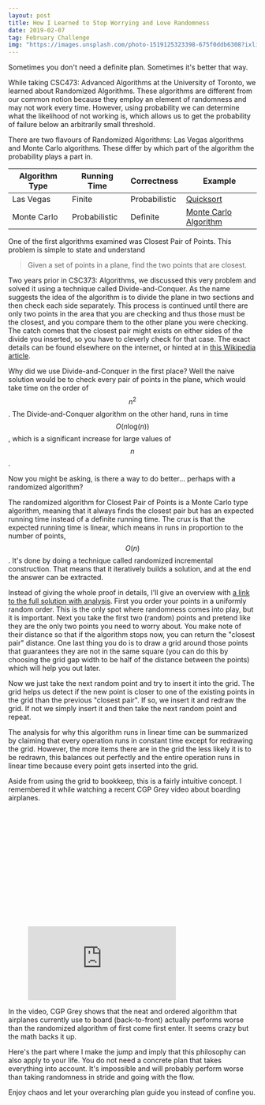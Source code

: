```yaml
---
layout: post
title: How I Learned to Stop Worrying and Love Randomness
date: 2019-02-07
tag: February Challenge
img: "https://images.unsplash.com/photo-1519125323398-675f0ddb6308?ixlib=rb-1.2.1&q=80&fm=jpg&crop=entropy&cs=tinysrgb&w=1080&fit=max&ixid=eyJhcHBfaWQiOjExNzczfQ"
---
```


Sometimes you don't need a definite plan. Sometimes it's better that way.

While taking CSC473: Advanced Algorithms at the University of Toronto, we learned about Randomized Algorithms. These algorithms are different from our common notion because they employ an element of randomness and may not work every time. However, using probability we can determine what the likelihood of not working is, which allows us to get the probability of failure below an arbitrarily small threshold.

There are two flavours of Randomized Algorithms: Las Vegas algorithms and Monte Carlo algorithms. These differ by which part of the algorithm the probability plays a part in.

| Algorithm Type | Running Time  | Correctness   | Example                                                                      |
| -------------- | ------------- | ------------- | ---------------------------------------------------------------------------- |
| Las Vegas      | Finite        | Probabilistic | [Quicksort](https://en.wikipedia.org/wiki/Quicksort)                         |
| Monte Carlo    | Probabilistic | Definite      | [Monte Carlo Algorithm](https://en.wikipedia.org/wiki/Monte_Carlo_algorithm) |

One of the first algorithms examined was Closest Pair of Points. This problem is simple to state and understand

> Given a set of points in a plane, find the two points that are closest.

Two years prior in CSC373: Algorithms, we discussed this very problem and solved it using a technique called Divide-and-Conquer. As the name suggests the idea of the algorithm is to divide the plane in two sections and then check each side separately. This process is continued until there are only two points in the area that you are checking and thus those must be the closest, and you compare them to the other plane you were checking. The catch comes that the closest pair might exists on either sides of the divide you inserted, so you have to cleverly check for that case. The exact details can be found elsewhere on the internet, or hinted at in [this Wikipedia article](https://en.wikipedia.org/wiki/Closest_pair_of_points_problem).

Why did we use Divide-and-Conquer in the first place? Well the naive solution would be to check every pair of points in the plane, which would take time on the order of $$n^2$$. The Divide-and-Conquer algorithm on the other hand, runs in time $$O(n\text{log}(n))$$, which is a significant increase for large values of $$n$$.

Now you might be asking, is there a way to do better... perhaps with a randomized algorithm?

The randomized algorithm for Closest Pair of Points is a Monte Carlo type algorithm, meaning that it always finds the closest pair but has an expected running time instead of a definite running time. The crux is that the expected running time is linear, which means in runs in proportion to the number of points, $$O(n)$$. It's done by doing a technique called randomized incremental construction. That means that it iteratively builds a solution, and at the end the answer can be extracted.

Instead of giving the whole proof in details, I'll give an overview with [a link to the full solution with analysis](https://www.cs.umd.edu/~samir/grant/cp.pdf). First you order your points in a uniformly random order. This is the only spot where randomness comes into play, but it is important. Next you take the first two (random) points and pretend like they are the only two points you need to worry about. You make note of their distance so that if the algorithm stops now, you can return the "closest pair" distance. One last thing you do is to draw a grid around those points that guarantees they are not in the same square (you can do this by choosing the grid gap width to be half of the distance between the points) which will help you out later.

Now we just take the next random point and try to insert it into the grid. The grid helps us detect if the new point is closer to one of the existing points in the grid than the previous "closest pair". If so, we insert it and redraw the grid. If not we simply insert it and then take the next random point and repeat.

The analysis for why this algorithm runs in linear time can be summarized by claiming that every operation runs in constant time except for redrawing the grid. However, the more items there are in the grid the less likely it is to be redrawn, this balances out perfectly and the entire operation runs in linear time because every point gets inserted into the grid.

Aside from using the grid to bookkeep, this is a fairly intuitive concept. I remembered it while watching a recent CGP Grey video about boarding airplanes.

<figure class="kg-card kg-embed-card"><div class="fluid-width-video-container"><div class="fluid-width-video-wrapper" style="padding-top: 56.25%;"><iframe src="https://www.youtube.com/embed/oAHbLRjF0vo?feature=oembed" allow="accelerometer; autoplay; encrypted-media; gyroscope; picture-in-picture" allowfullscreen="" name="fitvid0" frameborder="0"></iframe></div></div></figure>

In the video, CGP Grey shows that the neat and ordered algorithm that airplanes currently use to board (back-to-front) actually performs worse than the randomized algorithm of first come first enter. It seems crazy but the math backs it up.

Here's the part where I make the jump and imply that this philosophy can also apply to your life. You do not need a concrete plan that takes everything into account. It's impossible and will probably perform worse than taking randomness in stride and going with the flow.

Enjoy chaos and let your overarching plan guide you instead of confine you.
